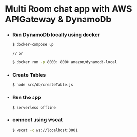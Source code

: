 # Multi Room chat app with AWS APIGateway & DynamoDb

- ### Run DynamoDb locally using docker

  ```bash
  $ docker-compose up

  // or

  $ docker run -p 8000: 8000 amazon/dynamodb-local

  ```

- ### Create Tables

  ```bash
  $ node src/db/createTable.js
  ```

- ### Run the app
  ```bash
  $ serverless offline
  ```

- ### connect using wscat
  ```bash
  $ wscat -c ws://localhost:3001
  ```
